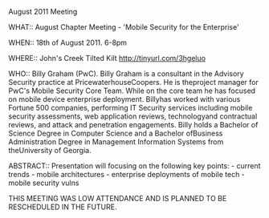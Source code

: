 August 2011 Meeting

WHAT:: August Chapter Meeting - 'Mobile Security for the Enterprise'

WHEN:: 18th of August 2011. 6-8pm

WHERE:: John's Creek Tilted Kilt <http://tinyurl.com/3hgeluo>

WHO:: Billy Graham (PwC). Billy Graham is a consultant in the Advisory
Security practice at PricewaterhouseCoopers. He is theproject manager
for PwC's Mobile Security Core Team. While on the core team he has
focused on mobile device enterprise deployment. Billyhas worked with
various Fortune 500 companies, performing IT Security services including
mobile security assessments, web application reviews, technologyand
contractual reviews, and attack and penetration engagements. Billy holds
a Bachelor of Science Degree in Computer Science and a Bachelor
ofBusiness Administration Degree in Management Information Systems from
theUniversity of Georgia.

ABSTRACT:: Presentation will focusing on the following key points: -
current trends - mobile architectures - enterprise deployments of mobile
tech - mobile security vulns

THIS MEETING WAS LOW ATTENDANCE AND IS PLANNED TO BE RESCHEDULED IN THE
FUTURE.